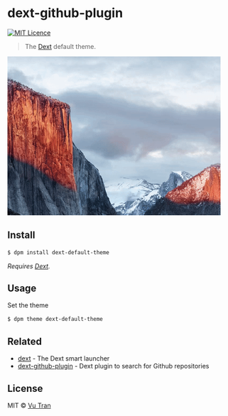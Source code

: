 # dext-github-plugin
[![MIT Licence](https://img.shields.io/badge/license-MIT-blue.svg)](https://opensource.org/licenses/mit-license.php)
> The [Dext](https://github.com/vutran/dext) default theme.

![](screenshot.gif?raw=true)

## Install

```bash
$ dpm install dext-default-theme
```

*Requires [Dext](https://github.com/vutran/dext).*

## Usage

Set the theme

```bash
$ dpm theme dext-default-theme
```

## Related

- [dext](https://github.com/vutran/dext) - The Dext smart launcher
- [dext-github-plugin](https://github.com/vutran/dext-github-plugin) - Dext plugin to search for Github repositories

## License

MIT © [Vu Tran](https://github.com/vutran/)
